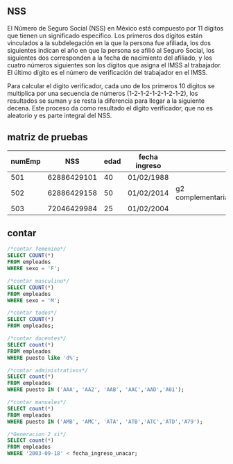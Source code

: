 ## NSS

El Número de Seguro Social (NSS) en México está compuesto por 11 dígitos que tienen un significado específico. 
Los primeros dos dígitos están vinculados a la subdelegación en la que la persona fue afiliada, 
los dos siguientes indican el año en que la persona se afilió al Seguro Social, 
los siguientes dos corresponden a la fecha de nacimiento del afiliado, y 
los cuatro números siguientes son los dígitos que asigna el IMSS al trabajador. 
El último dígito es el número de verificación del trabajador en el IMSS.

Para calcular el dígito verificador, cada uno de los primeros 10 dígitos se multiplica por una secuencia de números (1-2-1-2-1-2-1-2-1-2), los resultados se suman y se resta la diferencia para llegar a la siguiente decena. Este proceso da como resultado el dígito verificador, que no es aleatorio y es parte integral del NSS.

## matriz de pruebas

|numEmp  | NSS           | edad | fecha ingreso |   |
|--------|---------------|------|---------------|---|
| 501    | 62886429101   | 40   | 01/02/1988    |   |
| 502    | 62886429158   | 50   | 01/02/2014    |g2 complementaria|
| 503    | 72046429984   | 25   | 01/02/2004    |   |




## contar

```sql
/*contar femenino*/
SELECT COUNT(*) 
FROM empleados 
WHERE sexo = 'F';

/*contar masculino*/
SELECT COUNT(*) 
FROM empleados 
WHERE sexo = 'M';

/*contar todos*/
SELECT COUNT(*) 
FROM empleados;

/*contar docentes*/
SELECT count(*) 
FROM empleados 
WHERE puesto like 'd%';

/*contar administrativos*/
SELECT count(*) 
FROM empleados 
WHERE puesto IN ('AAA', 'AA2', 'AAB', 'AAC','AAD','A01');

/*contar manuales*/
SELECT count(*) 
FROM empleados 
WHERE puesto IN ('AMB', 'AMC', 'ATA', 'ATB','ATC','ATD','A79');

/*Generacion 2 si*/
SELECT count(*)
FROM empleados
WHERE '2003-09-18' < fecha_ingreso_unacar;
```